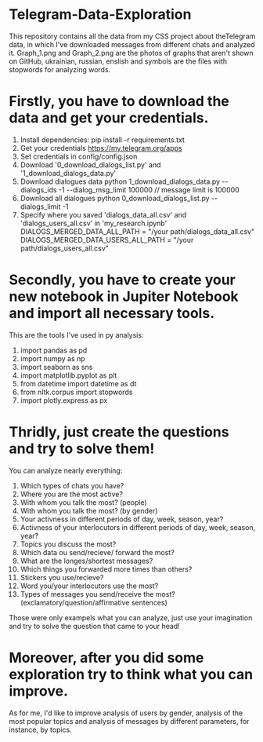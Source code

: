 # Telegram-Data-Exploration
This repository contains all the data from my CSS project about theTelegram data, in which I've downloaded messages from different chats and analyzed it. 
Graph_1.png and Graph_2.png are the photos of graphs that aren't shown on GitHub, ukrainian, russian, enslish and symbols are the files with stopwords for analyzing words. 

# Firstly, you have to download the data and get your credentials.
1. Install dependencies: pip install -r requirements.txt
2. Get your credentials https://my.telegram.org/apps
3. Set credentials in config/config.json
4. Download '0_download_dialogs_list.py' and '1_download_dialogs_data.py'
5. Download dialogues data python 1_download_dialogs_data.py --dialogs_ids -1 --dialog_msg_limit 100000 // message limit is 100000
6. Download all dialogues python 0_download_dialogs_list.py --dialogs_limit -1 
7. Specify where you saved 'dialogs_data_all.csv' and 'dialogs_users_all.csv' in 'my_research.ipynb'
DIALOGS_MERGED_DATA_ALL_PATH = "/your path/dialogs_data_all.csv"
DIALOGS_MERGED_DATA_USERS_ALL_PATH = "/your path/dialogs_users_all.csv"

# Secondly, you have to create your new notebook in Jupiter Notebook and import all necessary tools.
This are the tools I've used in py analysis:
1. import pandas as pd
2. import numpy as np
3. import seaborn as sns
4. import matplotlib.pyplot as plt
5. from datetime import datetime as dt
6. from nltk.corpus import stopwords
7. import plotly.express as px

# Thridly, just create the questions and try to solve them!
You can analyze nearly everything:
1. Which types of chats you have?
2. Where you are the most active?
3. With whom you talk the most? (people)
4. With whom you talk the most? (by gender)
5. Your activness in different periods of day, week, season, year?
6. Activness of your interlocutors in different periods of day, week, season, year?
7. Topics you discuss the most?
8. Which data ou send/recieve/ forward the most?
9. What are the longes/shortest messages?
10. Which things you forwarded more times than others?
11. Stickers you use/recieve?
12. Word you/your interlocutors use the most?
13. Types of messages you send/receive the most? (exclamatory/question/affirmative sentences)

Those were only exampels what you can analyze, just use your imagination and try to solve the question that came to your head!

# Moreover, after you did some exploration try to think what you can improve.
As for me, I'd like to improve analysis of users by gender, analysis of the most popular topics and analysis of messages by different parameters, for instance, by topics.
